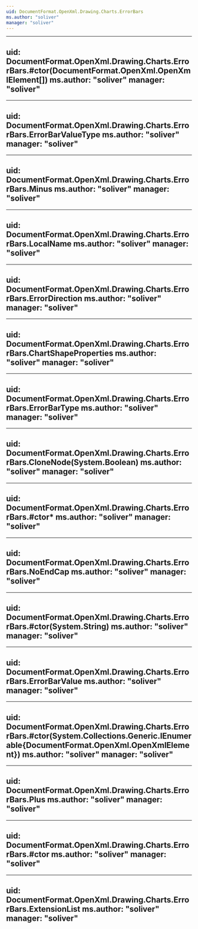 ```yaml
---
uid: DocumentFormat.OpenXml.Drawing.Charts.ErrorBars
ms.author: "soliver"
manager: "soliver"
---
```


---
uid: DocumentFormat.OpenXml.Drawing.Charts.ErrorBars.#ctor(DocumentFormat.OpenXml.OpenXmlElement[])
ms.author: "soliver"
manager: "soliver"
---

---
uid: DocumentFormat.OpenXml.Drawing.Charts.ErrorBars.ErrorBarValueType
ms.author: "soliver"
manager: "soliver"
---

---
uid: DocumentFormat.OpenXml.Drawing.Charts.ErrorBars.Minus
ms.author: "soliver"
manager: "soliver"
---

---
uid: DocumentFormat.OpenXml.Drawing.Charts.ErrorBars.LocalName
ms.author: "soliver"
manager: "soliver"
---

---
uid: DocumentFormat.OpenXml.Drawing.Charts.ErrorBars.ErrorDirection
ms.author: "soliver"
manager: "soliver"
---

---
uid: DocumentFormat.OpenXml.Drawing.Charts.ErrorBars.ChartShapeProperties
ms.author: "soliver"
manager: "soliver"
---

---
uid: DocumentFormat.OpenXml.Drawing.Charts.ErrorBars.ErrorBarType
ms.author: "soliver"
manager: "soliver"
---

---
uid: DocumentFormat.OpenXml.Drawing.Charts.ErrorBars.CloneNode(System.Boolean)
ms.author: "soliver"
manager: "soliver"
---

---
uid: DocumentFormat.OpenXml.Drawing.Charts.ErrorBars.#ctor*
ms.author: "soliver"
manager: "soliver"
---

---
uid: DocumentFormat.OpenXml.Drawing.Charts.ErrorBars.NoEndCap
ms.author: "soliver"
manager: "soliver"
---

---
uid: DocumentFormat.OpenXml.Drawing.Charts.ErrorBars.#ctor(System.String)
ms.author: "soliver"
manager: "soliver"
---

---
uid: DocumentFormat.OpenXml.Drawing.Charts.ErrorBars.ErrorBarValue
ms.author: "soliver"
manager: "soliver"
---

---
uid: DocumentFormat.OpenXml.Drawing.Charts.ErrorBars.#ctor(System.Collections.Generic.IEnumerable{DocumentFormat.OpenXml.OpenXmlElement})
ms.author: "soliver"
manager: "soliver"
---

---
uid: DocumentFormat.OpenXml.Drawing.Charts.ErrorBars.Plus
ms.author: "soliver"
manager: "soliver"
---

---
uid: DocumentFormat.OpenXml.Drawing.Charts.ErrorBars.#ctor
ms.author: "soliver"
manager: "soliver"
---

---
uid: DocumentFormat.OpenXml.Drawing.Charts.ErrorBars.ExtensionList
ms.author: "soliver"
manager: "soliver"
---

